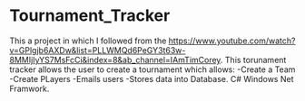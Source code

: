 # Tournament_Tracker
This a project in which I followed from the https://www.youtube.com/watch?v=GPlgjb6AXDw&list=PLLWMQd6PeGY3t63w-8MMIjIyYS7MsFcCi&index=8&ab_channel=IAmTimCorey.
This torunament tracker allows the user to create a tournament which allows:
-Create a Team
-Create PLayers
-Emails users
-Stores data into Database.
C# Windows Net Framwork.
